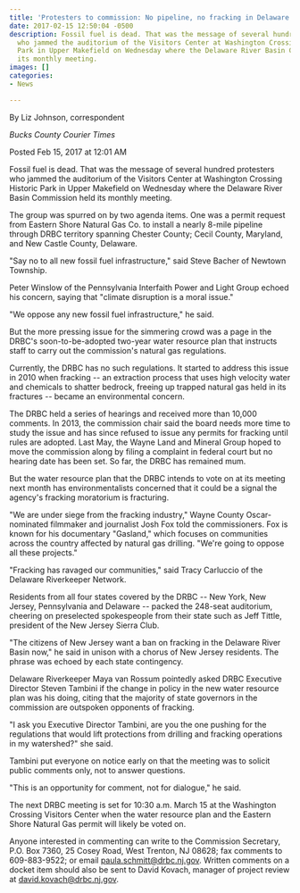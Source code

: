 ```yaml
---
title: 'Protesters to commission: No pipeline, no fracking in Delaware River Basin'
date: 2017-02-15 12:50:04 -0500
description: Fossil fuel is dead. That was the message of several hundred protesters
  who jammed the auditorium of the Visitors Center at Washington Crossing Historic
  Park in Upper Makefield on Wednesday where the Delaware River Basin Commission held
  its monthly meeting.
images: []
categories:
- News

---
```

By Liz Johnson, correspondent

_Bucks County Courier Times_

Posted Feb 15, 2017 at 12:01 AM

Fossil fuel is dead. That was the message of several hundred protesters who jammed the auditorium of the Visitors Center at Washington Crossing Historic Park in Upper Makefield on Wednesday where the Delaware River Basin Commission held its monthly meeting.

The group was spurred on by two agenda items. One was a permit request from Eastern Shore Natural Gas Co. to install a nearly 8-mile pipeline through DRBC territory spanning Chester County; Cecil County, Maryland, and New Castle County, Delaware.

"Say no to all new fossil fuel infrastructure," said Steve Bacher of Newtown Township.

Peter Winslow of the Pennsylvania Interfaith Power and Light Group echoed his concern, saying that "climate disruption is a moral issue."

"We oppose any new fossil fuel infrastructure," he said.

But the more pressing issue for the simmering crowd was a page in the DRBC's soon-to-be-adopted two-year water resource plan that instructs staff to carry out the commission's natural gas regulations.

Currently, the DRBC has no such regulations. It started to address this issue in 2010 when fracking -- an extraction process that uses high velocity water and chemicals to shatter bedrock, freeing up trapped natural gas held in its fractures -- became an environmental concern.

The DRBC held a series of hearings and received more than 10,000 comments. In 2013, the commission chair said the board needs more time to study the issue and has since refused to issue any permits for fracking until rules are adopted. Last May, the Wayne Land and Mineral Group hoped to move the commission along by filing a complaint in federal court but no hearing date has been set. So far, the DRBC has remained mum.

But the water resource plan that the DRBC intends to vote on at its meeting next month has environmentalists concerned that it could be a signal the agency's fracking moratorium is fracturing.

"We are under siege from the fracking industry," Wayne County Oscar-nominated filmmaker and journalist Josh Fox told the commissioners. Fox is known for his documentary "Gasland," which focuses on communities across the country affected by natural gas drilling. "We're going to oppose all these projects."

"Fracking has ravaged our communities," said Tracy Carluccio of the Delaware Riverkeeper Network.

Residents from all four states covered by the DRBC -- New York, New Jersey, Pennsylvania and Delaware -- packed the 248-seat auditorium, cheering on preselected spokespeople from their state such as Jeff Tittle, president of the New Jersey Sierra Club.

"The citizens of New Jersey want a ban on fracking in the Delaware River Basin now," he said in unison with a chorus of New Jersey residents. The phrase was echoed by each state contingency.

Delaware Riverkeeper Maya van Rossum pointedly asked DRBC Executive Director Steven Tambini if the change in policy in the new water resource plan was his doing, citing that the majority of state governors in the commission are outspoken opponents of fracking.

"I ask you Executive Director Tambini, are you the one pushing for the regulations that would lift protections from drilling and fracking operations in my watershed?" she said.

Tambini put everyone on notice early on that the meeting was to solicit public comments only, not to answer questions.

"This is an opportunity for comment, not for dialogue," he said.

The next DRBC meeting is set for 10:30 a.m. March 15 at the Washington Crossing Visitors Center when the water resource plan and the Eastern Shore Natural Gas permit will likely be voted on.

Anyone interested in commenting can write to the Commission Secretary, P.O. Box 7360, 25 Cosey Road, West Trenton, NJ 08628; fax comments to 609-883-9522; or email  [paula.schmitt@drbc.nj.gov](mailto:paula.schmitt@drbc.nj.gov). Written comments on a docket item should also be sent to David Kovach, manager of project review at  [david.kovach@drbc.nj.gov](mailto:david.kovach@drbc.nj.gov).

